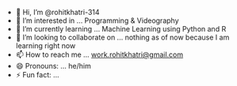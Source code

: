 - 👋 Hi, I’m @rohitkhatri-314
- 👀 I’m interested in ... Programming & Videography
- 🌱 I’m currently learning ... Machine Learning using Python and R
- 💞️ I’m looking to collaborate on ... nothing as of now because I am learning right now
- 📫 How to reach me ... work.rohitkhatri@gmail.com
- 😄 Pronouns: ... he/him
- ⚡ Fun fact: ... 

<!---
rohitkhatri-314/rohitkhatri-314 is a ✨ special ✨ repository because its `README.md` (this file) appears on your GitHub profile.
You can click the Preview link to take a look at your changes.
--->
